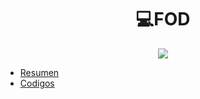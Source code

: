 <h1 align="center"> 💻FOD </h1>

<div align="center">
<img src="https://media.giphy.com/media/zOvBKUUEERdNm/giphy.gif"/>
 </div>

- [Resumen](/Documentos/Teoria.md)
- [Codigos](/Documentos/Codigos.md)
